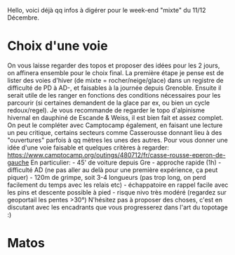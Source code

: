 Hello, voici déjà qq infos à digérer pour le week-end "mixte" du 11/12 Décembre.

# Choix d'une voie
  On vous laisse regarder des topos et proposer des idées pour les 2 jours, on affinera ensemble pour le choix final.
  La première étape je pense est de lister des voies d'hiver (de mixte = rocher/neige/glace) dans un registre de difficulté de PD à AD-, et faisables à la journée depuis Grenoble.
  Ensuite il serait utile de les ranger en fonctions des conditions nécessaires pour les parcourir (si certaines demandent de la glace par ex, ou bien un cycle redoux/regel).
  Je vous recommande de regarder le topo d'alpinisme hivernal en dauphiné de Escande & Weiss, il est bien fait et assez complet. On peut le compléter avec Camptocamp également, en faisant une lecture un peu critique, certains secteurs comme Casserousse donnant lieu à des "ouvertures" parfois à qq mètres les unes des autres.
  Pour vous donner une idée d'une voie faisable et quelques critères à regarder:
  https://www.camptocamp.org/outings/480712/fr/casse-rousse-eperon-de-gauche
  En particulier:
    - 45' de voiture depuis Gre
    - approche rapide (1h)
    - difficulté AD (ne pas aller au delà pour une première expérience, ça peut piquer)
    - 120m de grimpe, soit 3-4 longueurs (pas trop long, on perd facilement du temps avec les relais etc)
    - échappatoire en rappel facile avec les pins et descente possible à pied
    - risque nivo très modéré (regardez sur geoportail les pentes >30°)
 N'hésitez pas à proposer des choses, c'est en discutant avec les encadrants que vous progresserez dans l'art du topotage :)
  
# Matos
